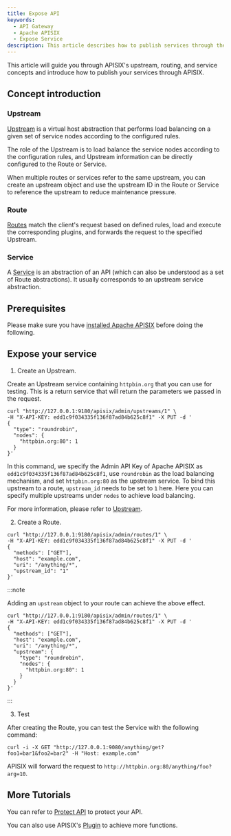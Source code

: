 ```yaml
---
title: Expose API
keywords:
  - API Gateway
  - Apache APISIX
  - Expose Service
description: This article describes how to publish services through the API Gateway Apache APISIX.
---
```


<!--
#
# Licensed to the Apache Software Foundation (ASF) under one or more
# contributor license agreements.  See the NOTICE file distributed with
# this work for additional information regarding copyright ownership.
# The ASF licenses this file to You under the Apache License, Version 2.0
# (the "License"); you may not use this file except in compliance with
# the License.  You may obtain a copy of the License at
#
#     http://www.apache.org/licenses/LICENSE-2.0
#
# Unless required by applicable law or agreed to in writing, software
# distributed under the License is distributed on an "AS IS" BASIS,
# WITHOUT WARRANTIES OR CONDITIONS OF ANY KIND, either express or implied.
# See the License for the specific language governing permissions and
# limitations under the License.
#
-->

This article will guide you through APISIX's upstream, routing, and service concepts and introduce how to publish your services through APISIX.

## Concept introduction

### Upstream

[Upstream](../terminology/upstream.md) is a virtual host abstraction that performs load balancing on a given set of service nodes according to the configured rules.

The role of the Upstream is to load balance the service nodes according to the configuration rules, and Upstream information can be directly configured to the Route or Service.

When multiple routes or services refer to the same upstream, you can create an upstream object and use the upstream ID in the Route or Service to reference the upstream to reduce maintenance pressure.

### Route

[Routes](../terminology/route.md) match the client's request based on defined rules, load and execute the corresponding plugins, and forwards the request to the specified Upstream.

### Service

A [Service](../terminology/service.md) is an abstraction of an API (which can also be understood as a set of Route abstractions). It usually corresponds to an upstream service abstraction.

## Prerequisites

Please make sure you have [installed Apache APISIX](../installation-guide.md) before doing the following.

## Expose your service

1. Create an Upstream.

Create an Upstream service containing `httpbin.org` that you can use for testing. This is a return service that will return the parameters we passed in the request.

```
curl "http://127.0.0.1:9180/apisix/admin/upstreams/1" \
-H "X-API-KEY: edd1c9f034335f136f87ad84b625c8f1" -X PUT -d '
{
  "type": "roundrobin",
  "nodes": {
    "httpbin.org:80": 1
  }
}'
```

In this command, we specify the Admin API Key of Apache APISIX as `edd1c9f034335f136f87ad84b625c8f1`, use `roundrobin` as the load balancing mechanism, and set `httpbin.org:80` as the upstream service. To bind this upstream to a route, `upstream_id` needs to be set to `1` here. Here you can specify multiple upstreams under `nodes` to achieve load balancing.

For more information, please refer to [Upstream](../terminology/upstream.md).

2. Create a Route.

```shell
curl "http://127.0.0.1:9180/apisix/admin/routes/1" \
-H "X-API-KEY: edd1c9f034335f136f87ad84b625c8f1" -X PUT -d '
{
  "methods": ["GET"],
  "host": "example.com",
  "uri": "/anything/*",
  "upstream_id": "1"
}'
```

:::note

Adding an `upstream` object to your route can achieve the above effect.

```shell
curl "http://127.0.0.1:9180/apisix/admin/routes/1" \
-H "X-API-KEY: edd1c9f034335f136f87ad84b625c8f1" -X PUT -d '
{
  "methods": ["GET"],
  "host": "example.com",
  "uri": "/anything/*",
  "upstream": {
    "type": "roundrobin",
    "nodes": {
      "httpbin.org:80": 1
    }
  }
}'
```

:::

3. Test

After creating the Route, you can test the Service with the following command:

```
curl -i -X GET "http://127.0.0.1:9080/anything/get?foo1=bar1&foo2=bar2" -H "Host: example.com"
```

APISIX will forward the request to `http://httpbin.org:80/anything/foo?arg=10`.

## More Tutorials

You can refer to [Protect API](./protect-api.md) to protect your API.

You can also use APISIX's [Plugin](../terminology/plugin.md) to achieve more functions.

